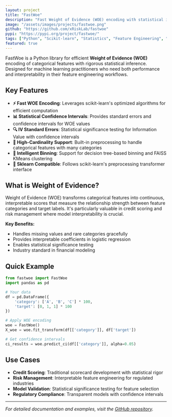 ```yaml
---
layout: project
title: "FastWoe"
description: "Fast Weight of Evidence (WOE) encoding with statistical inference and confidence intervals"
image: "/assets/images/projects/fastwoe.png"
github: "https://github.com/xRiskLab/fastwoe"
pypi: "https://pypi.org/project/fastwoe/"
tags: ["Python", "Scikit-learn", "Statistics", "Feature Engineering", "Machine Learning"]
featured: true
---
```


FastWoe is a Python library for efficient **Weight of Evidence (WOE)** encoding of categorical features with rigorous statistical inference. Designed for machine learning practitioners who need both performance and interpretability in their feature engineering workflows.

## Key Features

- **⚡ Fast WOE Encoding**: Leverages scikit-learn's optimized algorithms for efficient computation
- **📊 Statistical Confidence Intervals**: Provides standard errors and confidence intervals for WOE values
- **🔍 IV Standard Errors**: Statistical significance testing for Information Value with confidence intervals
- **🎯 High-Cardinality Support**: Built-in preprocessing to handle categorical features with many categories
- **🔬 Intelligent Binning**: Support for decision tree-based binning and FAISS KMeans clustering
- **🔧 Sklearn Compatible**: Follows scikit-learn's preprocessing transformer interface

## What is Weight of Evidence?

Weight of Evidence (WOE) transforms categorical features into continuous, interpretable scores that measure the relationship strength between feature categories and target labels. It's particularly valuable in credit scoring and risk management where model interpretability is crucial.

**Key Benefits:**
- Handles missing values and rare categories gracefully
- Provides interpretable coefficients in logistic regression
- Enables statistical significance testing
- Industry standard in financial modeling

## Quick Example

```python
from fastwoe import FastWoe
import pandas as pd

# Your data
df = pd.DataFrame({
    'category': ['A', 'B', 'C'] * 100,
    'target': [0, 1, 1] * 100
})

# Apply WOE encoding
woe = FastWoe()
X_woe = woe.fit_transform(df[['category']], df['target'])

# Get confidence intervals
ci_results = woe.predict_ci(df[['category']], alpha=0.05)
```

## Use Cases

- **Credit Scoring**: Traditional scorecard development with statistical rigor
- **Risk Management**: Interpretable feature engineering for regulated industries
- **Model Validation**: Statistical significance testing for feature selection
- **Regulatory Compliance**: Transparent models with confidence intervals

---

*For detailed documentation and examples, visit the [GitHub repository](https://github.com/xRiskLab/fastwoe).*
